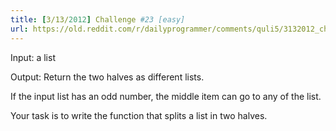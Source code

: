 ```yaml
---
title: [3/13/2012] Challenge #23 [easy]
url: https://old.reddit.com/r/dailyprogrammer/comments/quli5/3132012_challenge_23_easy/
---
```


Input: a list

Output: Return the two halves as different lists. 

If the input list has an odd number, the middle item can go to any of the list.

Your task is to write the function that splits a list in two halves.


